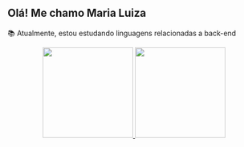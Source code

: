 ## Olá! Me chamo Maria Luiza

📚 Atualmente, estou estudando linguagens relacionadas a back-end

<div align="center">
  <a href="https://github.com/maluh62">
  <img height="180em" src="https://github-readme-stats.vercel.app/api?username=maluh62&show_icons=true&theme=onedark&include_all_commits=true&count_private=true"/>
  <img height="180em" src="https://github-readme-stats.vercel.app/api/top-langs/?username=maluh62&layout=compact&langs_count=7&theme=onedark"/>

